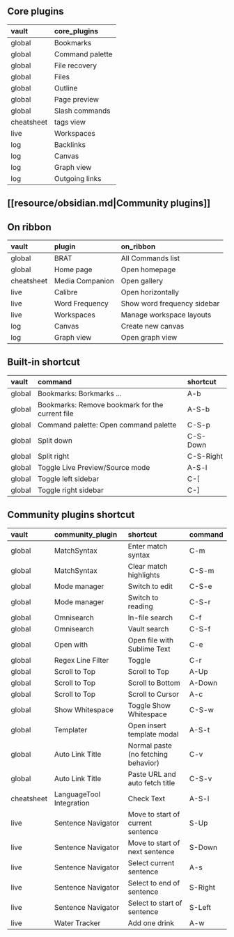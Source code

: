 ## Core plugins

|vault|core_plugins|
|:-|:-|
|global|Bookmarks|
|global|Command palette|
|global|File recovery|
|global|Files|
|global|Outline|
|global|Page preview|
|global|Slash commands|
|cheatsheet|tags view|
|live|Workspaces|
|log|Backlinks|
|log|Canvas|
|log|Graph view|
|log|Outgoing links|

## [[resource/obsidian.md|Community plugins]]

## On ribbon

|vault|plugin|on_ribbon|
|:-|:-|:-|
|global|BRAT|All Commands list|
|global|Home page|Open homepage|
|cheatsheet|Media Companion|Open gallery|
|live|Calibre|Open horizontally|
|live|Word Frequency|Show word frequency sidebar|
|live|Workspaces|Manage workspace layouts|
|log|Canvas|Create new canvas|
|log|Graph view|Open graph view|

## Built-in shortcut

|vault|command|shortcut|
|:-|:-|:-|
|global|Bookmarks: Borkmarks ...|A-b|
|global|Bookmarks: Remove bookmark for the current file|A-S-b|
|global|Command palette: Open command palette|C-S-p|
|global|Split down|C-S-Down|
|global|Split right|C-S-Right|
|global|Toggle Live Preview/Source mode|A-S-l|
|global|Toggle left sidebar|C-[|
|global|Toggle right sidebar|C-]|

## Community plugins shortcut

|vault|community_plugin|shortcut|command|
|:-|:-|:-|:-|
|global|MatchSyntax|Enter match syntax|C-m|
|global|MatchSyntax|Clear match highlights|C-S-m|
|global|Mode manager|Switch to edit|C-S-e|
|global|Mode manager|Switch to reading|C-S-r|
|global|Omnisearch|In-file search|C-f|
|global|Omnisearch|Vault search|C-S-f|
|global|Open with|Open file with Sublime Text|C-e|
|global|Regex Line Filter|Toggle|C-r|
|global|Scroll to Top|Scroll to Top|A-Up|
|global|Scroll to Top|Scroll to Bottom|A-Down|
|global|Scroll to Top|Scroll to Cursor|A-c|
|global|Show Whitespace|Toggle Show Whitespace|C-S-w|
|global|Templater|Open insert template modal|A-S-t|
|global|Auto Link Title|Normal paste (no fetching behavior)|C-v|
|global|Auto Link Title|Paste URL and auto fetch title|C-S-v|
|cheatsheet|LanguageTool Integration|Check Text|A-S-l|
|live|Sentence Navigator|Move to start of current sentence|S-Up|
|live|Sentence Navigator|Move to start of next sentence|S-Down|
|live|Sentence Navigator|Select current sentence|A-s|
|live|Sentence Navigator|Select to end of sentence|S-Right|
|live|Sentence Navigator|Select to start of sentence|S-Left|
|live|Water Tracker|Add one drink|A-w|